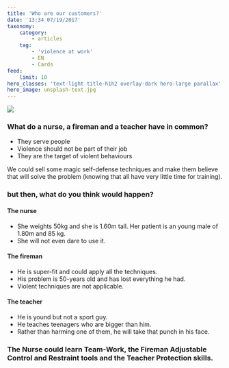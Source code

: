 ```yaml
---
title: 'Who are our customers?'
date: '13:34 07/19/2017'
taxonomy:
    category:
        - articles
    tag:
        - 'violence at work'
        - EN
        - Cards
feed:
    limit: 10
hero_classes: 'text-light title-h1h2 overlay-dark hero-large parallax'
hero_image: unsplash-text.jpg
---
```


![](https://yoursafety.training/images/my-customers.jpg)
### **What do a nurse, a fireman and a teacher have in common?**

* They serve people
* Violence should not be part of their job
* They are the target of violent behaviours


We could sell some magic self-defense techniques and make them believe that will solve the problem (knowing that all have very little time for training).

### **but then, what do you think would happen?**  
&NewLine;
&NewLine;
#### The nurse
* She weights 50kg and she is 1.60m tall. Her patient is an young male of 1.80m and 85 kg.
* She will not even dare to use it.
&NewLine;
&NewLine;
#### The fireman
* He is super-fit and could apply all the techniques.
* His problem is 50-years old and has lost everything he had.
* Violent techniques are not applicable.
&NewLine;
&NewLine;
#### The teacher
* He is yound but not a sport guy.
* He teaches teenagers who are bigger than him.
* Rather than harming one of them, he will take that punch in his face.
&NewLine;
&NewLine;
### The Nurse could learn **Team-Work**, the Fireman **Adjustable Control and Restraint tools** and the Teacher **Protection skills**.